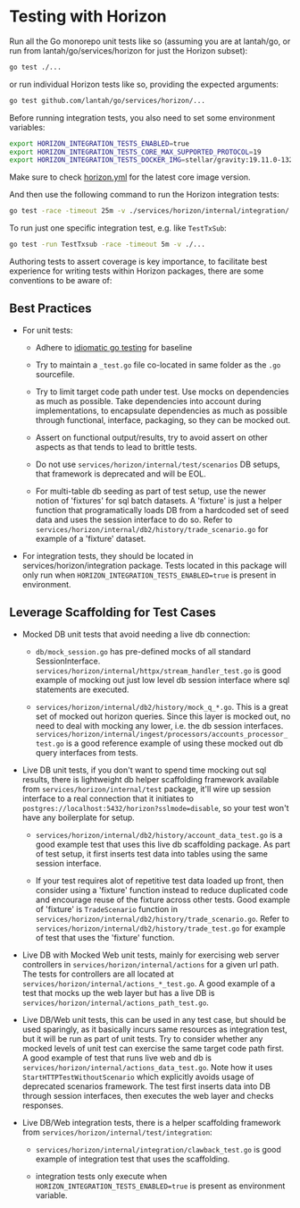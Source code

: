 # **Testing with Horizon**

Run all the Go monorepo unit tests like so (assuming you are at lantah/go, or run from lantah/go/services/horizon for just the Horizon subset):

```bash
go test ./...
```

or run individual Horizon tests like so, providing the expected arguments:

```bash
go test github.com/lantah/go/services/horizon/...
```

Before running integration tests, you also need to set some environment variables:
```bash
export HORIZON_INTEGRATION_TESTS_ENABLED=true
export HORIZON_INTEGRATION_TESTS_CORE_MAX_SUPPORTED_PROTOCOL=19
export HORIZON_INTEGRATION_TESTS_DOCKER_IMG=stellar/gravity:19.11.0-1323.7fb6d5e88.focal
```
Make sure to check [horizon.yml](/.github/workflows/horizon.yml) for the latest core image version.

And then use the following command to run the Horizon integration tests:
```bash
go test -race -timeout 25m -v ./services/horizon/internal/integration/...
```

To run just one specific integration test, e.g. like `TestTxSub`:
```bash
go test -run TestTxsub -race -timeout 5m -v ./...
```

Authoring tests to assert coverage is key importance, to facilitate best experience for writing tests within Horizon packages, there are some conventions to be aware of:

## **Best Practices**
* For unit tests:
  * Adhere to [idiomatic go testing](https://go.dev/doc/tutorial/add-a-test) for 
    baseline

  * Try to maintain a `_test.go` file co-located in same folder as the `.go`
    sourcefile. 

  * Try to limit target code path under test. Use mocks on dependencies as much as 
    possible. Take dependencies into account during implementations, to encapsulate dependencies as much as possible through functional, interface, packaging, so they can be mocked out.

  * Assert on functional output/results, try to avoid assert on other aspects as that 
    tends to lead to brittle tests.

  * Do not use `services/horizon/internal/test/scenarios` DB setups, that framework is deprecated and will be EOL. 

  * For multi-table db seeding as part of test setup, use the newer notion of 'fixtures' for sql batch datasets. A 'fixture' is just a helper function that programatically loads DB from a hardcoded set of seed data and uses the session interface to do so. Refer to `services/horizon/internal/db2/history/trade_scenario.go` for example of a 'fixture' dataset.   
  
* For integration tests, they should be located in services/horizon/integration package. Tests located in this package will only run when `HORIZON_INTEGRATION_TESTS_ENABLED=true` is present in environment.

## **Leverage Scaffolding for Test Cases**
* Mocked DB unit tests that avoid needing a live db connection: 

  * `db/mock_session.go` has pre-defined mocks of all standard SessionInterface. `services/horizon/internal/httpx/stream_handler_test.go` is good example of mocking out just low level db session interface where sql statements are executed.

  * `services/horizon/internal/db2/history/mock_q_*.go`. This is a great set of mocked out horizon queries. Since this layer is mocked out, no need to deal with mocking any lower, i.e. the db session interfaces.  `services/horizon/internal/ingest/processors/accounts_processor_test.go` is a good reference example of using these mocked out db query interfaces from tests.

* Live DB unit tests, if you don't want to spend time mocking out sql results, there is lightweight db helper scaffolding framework available from `services/horizon/internal/test` package, it'll wire up session interface to a real connection that it initiates to `postgres://localhost:5432/horizon?sslmode=disable`, so your test won't have any boilerplate for setup.

  * `services/horizon/internal/db2/history/account_data_test.go` is a good example test that uses this live db scaffolding package. As part of test setup, it first inserts test data into tables using the same session interface.

  * If your test requires alot of repetitive test data loaded up front, then consider using a 'fixture' function instead to reduce duplicated code and encourage reuse of the fixture across other tests. Good example of 'fixture' is `TradeScenario` function in `services/horizon/internal/db2/history/trade_scenario.go`. Refer to `services/horizon/internal/db2/history/trade_test.go` for example of test that uses the 'fixture' function.

* Live DB with Mocked Web unit tests, mainly for exercising web server controllers in `services/horizon/internal/actions` for a given url path. The tests for controllers are all located at `services/horizon/internal/actions_*_test.go`. A good example of a test that mocks up the web layer but has a live DB is `services/horizon/internal/actions_path_test.go`.

* Live DB/Web unit tests, this can be used in any test case, but should be used sparingly, as it basically incurs same resources as integration test, but it will be run as part of unit tests. Try to consider whether any mocked levels of unit test can exercise the same target code path first. A good example of test that runs live web and db is `services/horizon/internal/actions_data_test.go`. Note how it uses `StartHTTPTestWithoutScenario` which explicitly avoids usage of deprecated scenarios framework. The test first inserts data into DB through session interfaces, then executes the web layer and checks responses. 

* Live DB/Web integration tests, there is a helper scaffolding framework from `services/horizon/internal/test/integration`:

  * `services/horizon/internal/integration/clawback_test.go` is good example of integration test that uses the scaffolding. 
  
  * integration tests only execute when `HORIZON_INTEGRATION_TESTS_ENABLED=true` is present as environment variable.










